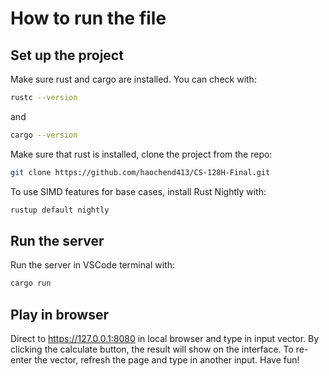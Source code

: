 # How to run the file

## Set up the project

Make sure rust and cargo are installed. You can check with:

```bash
rustc --version
```

and

```bash
cargo --version
```

Make sure that rust is installed, clone the project from the repo:

```bash
git clone https://github.com/haochend413/CS-128H-Final.git
```

To use SIMD features for base cases, install Rust Nightly with:

```bash
rustup default nightly
```

## Run the server

Run the server in VSCode terminal with:

```bash
cargo run
```

## Play in browser

Direct to https://127.0.0.1:8080 in local browser and type in input vector. By clicking the calculate button, the result will show on the interface. To re-enter the vector, refresh the page and type in another input. Have fun!
